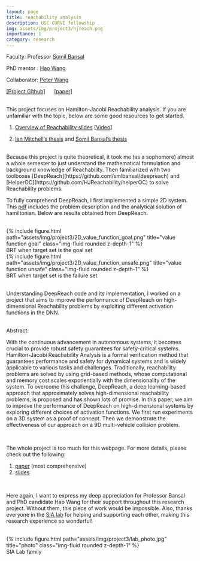 ```yaml
---
layout: page
title: reachability analysis
description: USC CURVE fellowship
img: assets/img/project3/hjreach.png
importance: 1
category: research
---
```


Faculty: Professor [Somil Bansal](https://smlbansal.github.io/)

PhD mentor : [Hao Wang](https://scholar.google.com/citations?user=W5WYNgkAAAAJ&hl=en&authuser=1)

Collaborator: [Peter Wang](https://pwang649.github.io/)

[[Project Github]](https://github.com/tianhao-stan-wu/deepreach)  &nbsp;&nbsp;&nbsp;&nbsp; [[paper]](https://arxiv.org/pdf/2312.17583v1)

<br>
This project focuses on Hamilton-Jacobi Reachability analysis. If you are unfamiliar with the topic, below are some good resources to get started.

1. [Overview of Reachability slides](https://drive.google.com/file/d/1DU8fz4mobCKtrXqi65xA5qDVV390ebaM/view) \[[Video](https://www.youtube.com/watch?v=iWsfc107nRc&list=PLrmdED6yqL3W6iCM3Vio3WzrsTTpkiluy&index=2)\]
 

2. [Ian Mitchell’s thesis](https://www.cs.ubc.ca/~mitchell/Papers/thesisMitchell.pdf) and [Somil Bansal’s thesis](https://drive.google.com/file/d/1iLV2MjHY1N8eDIJZ-Oja_gMQpsaGGdjq/view)

<br>
Because this project is quite theoretical, it took me (as a sophomore) almost a whole semester to just understand the mathematical formulation and background knowledge of Reachability. Then familiarized with two toolboxes [DeepReach](https://github.com/smlbansal/deepreach) and [HelperOC](https://github.com/HJReachability/helperOC) to solve Reachability problems.


To fully comprehend DeepReach, I first implemented a simple 2D system. This
[pdf](/assets/pdf/project3/2D_system.pdf) includes the problem description and the analytical solution of hamiltonian. Below are results obtained from DeepReach.

<br>
<div class="row">
    <div class="col-sm mt-3 mt-md-0">
        {% include figure.html path="assets/img/project3/2D_value_function_goal.png" title="value function goal" class="img-fluid rounded z-depth-1" %}
    </div>
</div>
<div class="caption">
    BRT when target set is the goal set
</div>

<div class="row">
    <div class="col-sm mt-3 mt-md-0">
        {% include figure.html path="assets/img/project3/2D_value_function_unsafe.png" title="value function unsafe" class="img-fluid rounded z-depth-1" %}
    </div>
</div>
<div class="caption">
    BRT when target set is the failure set
</div>
<br>

Understanding DeepReach code and its implementation, I worked on a project that aims to improve the performance of DeepReach on high-dimensional Reachability problems by exploiting different activation functions in the DNN. 

<br>
Abstract: 

With the continuous advancement in autonomous
systems, it becomes crucial to provide robust safety guarantees
for safety-critical systems. Hamilton-Jacobi Reachability Analysis
is a formal verification method that guarantees performance
and safety for dynamical systems and is widely applicable to
various tasks and challenges. Traditionally, reachability problems
are solved by using grid-based methods, whose computational
and memory cost scales exponentially with the dimensionality of the system. To overcome this challenge, DeepReach, a
deep learning-based approach that approximately solves high-dimensional reachability problems, is proposed and has shown
lots of promise. In this paper, we aim to improve the performance
of DeepReach on high-dimensional systems by exploring different
choices of activation functions. We first run experiments on a
3D system as a proof of concept. Then we demonstrate the
effectiveness of our approach on a 9D multi-vehicle collision
problem.

<br>

The whole project is too much for this webpage. For more details, please check out the following:

1. [paper](https://arxiv.org/pdf/2312.17583v1) (most comprehensive)
2. [slides](/assets/pdf/project3/slides.pdf)
<br>

Here again, I want to express my deep appreciation for Professor Bansal and PhD candidate Hao Wang for their support throughout this research project. Without them, this piece of work would be impossible. Also, thanks everyone in the [SIA lab](https://smlbansal.github.io/sia-lab/people.html) for helping and supporting each other, making this research experience so wonderful!

<br>
<div class="row">
    <div class="col-sm mt-3 mt-md-0">
        {% include figure.html path="assets/img/project3/lab_photo.jpg" title="photo" class="img-fluid rounded z-depth-1" %}
    </div>
</div>
<div class="caption">
    SIA Lab family
</div>
